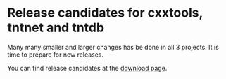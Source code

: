 Release candidates for cxxtools, tntnet and tntdb
=================================================

Many many smaller and larger changes has be done in all 3 projects. It is time
to prepare for new releases.

You can find release candidates at the [download page](/download.html).
